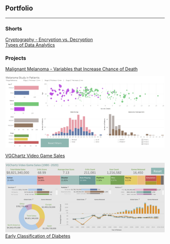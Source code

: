 ## Portfolio
---
### Shorts
[Cryptography - Encryption vs. Decryption](pdf/Cryptography-Encryption_vs._Decryption.pdf)<br>
[Types of Data Analytics](pdf/Types_of_Data_Analytics.pdf)

### Projects

[Malignant Melanoma - Variables that Increase Chance of Death](/melanoma)
<!-- <img src="images/Melanoma.JPG"/> -->
<!-- <a href=https://public.tableau.com/app/profile/heidi.tm/viz/Melanoma_16379984159000/MelanomaStudyinPatients>![](images/Melanoma.JPG)</a> -->
[![](images/Melanoma.JPG)](https://public.tableau.com/app/profile/heidi.tm/viz/Melanoma_16379984159000/MelanomaStudyinPatients)


<!--Good to post the below, incase want to add a better title/small analysis? -->
[VGChartz Video Game Sales](https://github.com/heiditm/HTM/blob/main/VGChartz%20Video%20Game%20Sales.ipynb)   
<!-- <img src="images/ESRB Rating Symbols.jpg"/>-->
[<img src="images/VGChartz.png">](https://public.tableau.com/app/profile/heidi.tm/viz/VGChartzVideoGameSalesEDA/VGDashboard)
[Early Classification of Diabetes](diabetes.md)

 
<!-- [Gun Violence](/gun_violence) -->
<!-- [![](images/Melanoma.JPG)]() -->

<!-- ---
[Project 2 Title](/pdf/sample_page)
<img src="images/dummy_thumbnail.jpg?raw=true"/>

---
[Project 3 Title](http://example.com/)
<img src="images/dummy_thumbnail.jpg?raw=true"/>

---

### Category Name 2

- [Project 1 Title](http://example.com/)
- [Project 2 Title](http://example.com/)
- [Project 3 Title](http://example.com/)
- [Project 4 Title](http://example.com/)
- [Project 5 Title](http://example.com/)

---
 -->
